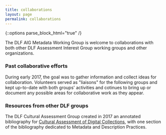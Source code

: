 ```yaml
---
title: collaborations
layout: page
permalink: collaborations
---
```


{::options parse_block_html="true" /}

The DLF AIG Metadata Working Group is welcome to collaborations with both other DLF Assessment Interest Group working groups and other organizations. 

### Past collaborative efforts
During early 2017, the goal was to gather information and collect ideas for collaboration. Volunteers served as "liaisons" for the following groups and kept up-to-date with both groups' activities and cotinues to bring up or document any possible areas for collaborative work as they appear.

### Resources from other DLF groups
The DLF Cultural Assessment Group created in 2017 an annotated bibliography for [Cultural Assessment of Digital Collections](https://osf.io/94pgj/), with one section of the bibliography dedicated to Metadata and Description Practices.